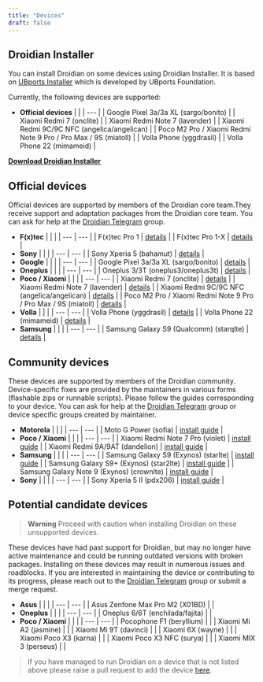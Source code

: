 ```yaml
---
title: "Devices"
draft: false
---
```


## Droidian Installer
You can install Droidian on some devices using Droidian Installer. It is based on [UBports Installer](https://devices.ubuntu-touch.io/installer/) which is developed by UBports Foundation.

Currently, the following devices are supported:

- **Official devices**
    |  |
    | --- |
    | Google Pixel 3a/3a XL (sargo/bonito) |
    | Xiaomi Redmi 7 (onclite) |
    | Xiaomi Redmi Note 7 (lavender) |
    | Xiaomi Redmi 9C/9C NFC (angelica/angelican) |
    | Poco M2 Pro / Xiaomi Redmi Note 9 Pro / Pro Max / 9S (miatoll) |
    | Volla Phone (yggdrasil) |
    | Volla Phone 22 (mimameid) |

**[Download Droidian Installer](https://github.com/droidian-releng/droidian-installer/releases/)**

## Official devices
Official devices are supported by members of the Droidian core team.They receive support and adaptation packages from the Droidian core team.
You can ask for help at the [Droidian Telegram](https://t.me/DroidianLinux) group.

- **F(x)tec**
    |  |  |
    | --- | --- |
    | F(x)tec Pro 1 | [details](https://github.com/droidian-images/droidian#droidian) |
    | F(x)tec Pro 1-X | [details](https://github.com/droidian-images/droidian#droidian) |
- **Sony**
    |  |  |
    | --- | --- |
    | Sony Xperia 5 (bahamut) | [details](https://github.com/droidian-images/droidian#droidian) |
- **Google**
    |  |  |
    | --- | --- |
    | Google Pixel 3a/3a XL (sargo/bonito) | [details](https://github.com/droidian-images/droidian#droidian) |
- **Oneplus**
    |  |  |
    | --- | --- |
    | Oneplus 3/3T (oneplus3/oneplus3t) | [details](https://github.com/droidian-images/droidian#droidian) |
- **Poco / Xiaomi**
    |  |  |
    | --- | --- |
    | Xiaomi Redmi 7 (onclite) | [details](https://github.com/droidian-images/droidian#droidian) |
    | Xiaomi Redmi Note 7 (lavender) | [details](https://github.com/droidian-images/droidian#droidian) |
    | Xiaomi Redmi 9C/9C NFC (angelica/angelican) | [details](https://github.com/droidian-images/droidian#droidian) |
    | Poco M2 Pro / Xiaomi Redmi Note 9 Pro / Pro Max / 9S (miatoll) | [details](https://github.com/droidian-images/droidian#droidian) |
- **Volla**
    |  |  |
    | --- | --- |
    | Volla Phone (yggdrasil) | [details](https://github.com/droidian-images/droidian#droidian) |
    | Volla Phone 22 (mimameid) | [details](https://github.com/droidian-images/droidian#droidian) |
- **Samsung**
    |  |  |
    | --- | --- |
    | Samsung Galaxy S9 (Qualcomm) (starqlte) | [details](https://github.com/droidian-images/droidian#droidian) |

## Community devices
These devices are supported by members of the Droidian community. Device-specific fixes are provided by the maintainers in various forms (flashable zips or runnable scripts). Please follow the guides corresponding to your device. You can ask for help at the [Droidian Telegram](https://t.me/droidianlinux) group or device specific groups created by maintainer.
- **Motorola**
    |  |  |
    | --- | --- |
    | Moto G Power (sofia) | [install guide](https://github.com/arpio23/droidian-images) |
- **Poco / Xiaomi**
    |  |  |
    | --- | --- |
    | Xiaomi Redmi Note 7 Pro (violet) | [install guide](/devices/violet/) |
    | Xiaomi Redmi 9A/9AT (dandelion) | [install guide](https://github.com/droidian-mt6765/droidian-images-dandelion) |
- **Samsung**
    |  |  |
    | --- | --- |
    | Samsung Galaxy S9 (Exynos) (starlte) | [install guide](/devices/starlte/) |
    | Samsung Galaxy S9+ (Exynos) (star2lte) | [install guide](/devices/star2lte/) |
    | Samsung Galaxy Note 9 (Exynos) (crownlte) | [install guide](/devices/crownlte/) |
- **Sony**
    |  |  |
    | --- | --- |
    | Sony Xperia 5 II (pdx206) | [install guide](https://github.com/PeterCxy/droidian-recipes) |

## Potential candidate devices
> **Warning**
> Proceed with caution when installing Droidian on these unsupported devices.

These devices have had past support for Droidian, but may no longer have active maintenance and could be running outdated versions with broken packages. Installing on these devices may result in numerous issues and roadblocks. 
If you are interested in maintaining the device or contributing to its progress, please reach out to the [Droidian Telegram](https://t.me/DroidianLinux) group or submit a merge request.
- **Asus**
    |  |  |
    | --- | --- |
    | Asus Zenfone Max Pro M2 (X01BD) | |
- **Oneplus**
    |  |  |
    | --- | --- |
    | Oneplus 6/6T (enchilada/fajita) |  |
- **Poco / Xiaomi**
    |  |  |
    | --- | --- |
    | Pocophone F1 (beryllium) | |
    | Xiaomi Mi A2 (jasmine) | |
    | Xiaomi Mi 9T (davinci) | |
    | Xiaomi 6X (wayne) | |
    | Xiaomi Poco X3 (karna) | |
    | Xiaomi Poco X3 NFC (surya) | |
    | Xiaomi MIX 3 (perseus) | |


 > If you have managed to run Droidian on a device that is not listed above please raise a pull request to add the device [here](https://github.com/droidian-devices/devices.droidian.org).

